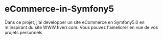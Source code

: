 # eCommerce-in-Symfony5
Dans ce projet, j'ai developper un site eCommerce en Symfony5.0 en m'inspirant du site WWW.fiverr.com. 
Vous pouvez l'ameliorer en vue de vos projets personnels
